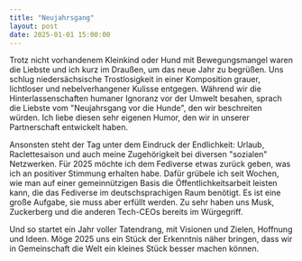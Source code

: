 ```yaml
---
title: "Neujahrsgang"
layout: post
date: 2025-01-01 15:00:00
---
```


Trotz nicht vorhandenem Kleinkind oder Hund mit Bewegungsmangel waren die Liebste und ich kurz im Draußen, um das neue Jahr zu begrüßen. Uns schlug niedersächsische Trostlosigkeit in einer Komposition grauer, lichtloser und nebelverhangener Kulisse entgegen. Während wir die Hinterlassenschaften humaner Ignoranz vor der Umwelt besahen, sprach die Liebste vom "Neujahrsgang vor die Hunde", den wir beschreiten würden. Ich liebe diesen sehr eigenen Humor, den wir in unserer Partnerschaft entwickelt haben.

Ansonsten steht der Tag unter dem Eindruck der Endlichkeit: Urlaub, Raclettesaison und auch meine Zugehörigkeit bei diversen "sozialen" Netzwerken. Für 2025 möchte ich dem Fediverse etwas zurück geben, was ich an positiver Stimmung erhalten habe. Dafür grübele ich seit Wochen, wie man auf einer gemeinnützigen Basis die Öffentlichkeitsarbeit leisten kann, die das Fediverse im deutschsprachigen Raum benötigt. Es ist eine große Aufgabe, sie muss aber erfüllt werden. Zu sehr haben uns Musk, Zuckerberg und die anderen Tech-CEOs bereits im Würgegriff.

Und so startet ein Jahr voller Tatendrang, mit Visionen und Zielen, Hoffnung und Ideen. Möge 2025 uns ein Stück der Erkenntnis näher bringen, dass wir in Gemeinschaft die Welt ein kleines Stück besser machen können.